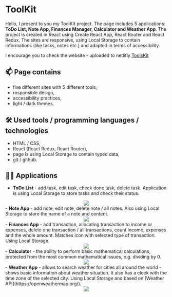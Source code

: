 <h1>ToolKit</h1>

<p>Hello, I present to you my ToolKit project. The page includes 5 applications: <b>ToDo List, Note App, Finances Manager, Calculator and Weather App</b>. The project is created in React using Create React App, React Router and React Redux.
The sites are responsive, using Local Storage to contain informations (like tasks, notes etc.) and adapted in terms of accessibility.</p>

<p>I encourage you to check the website - uploaded to netlifly <a href='https://toolkiit.netlify.app'>ToolsKit</a></p>

<h2>📫 Page contains</h2>

- five different sites with 5 different tools,
- responsible design,
- accessibility practices,
- light / dark themes,

<h2>🛠 Used tools / programming languages / technologies</h2>

- HTML / CSS,
- React (React Redux, React Router),
- page is using Local Storage to contain typed data,
- git / github.

<h2>👩‍💻 Applications</h2>

- <b>ToDo List</b> - add task, edit task, check done task, delete task. Application is using Local Storage to store tasks and check their status.
<div align='center'>
<img src='./src/assets/photo1.jpg'>
</div>
- <b>Note App</b> - add note, edit note, delete note / all notes. Also using Local Storage to store the name of a note and content.
<div align='center'>
<img src='./src/assets/photo2.jpg'>
</div>
- <b>Finances App</b> - add transaction, allocating transaction to income or expenses, delete one transaction / all transactions, count income, expenses and the whole amount. Matches icon with selected type of transaction. Using Local Storage.
<div align='center'>
<img src='./src/assets/photo3.jpg'>
</div>
- <b>Calculator</b> - the ability to perform basic mathematical calculations, protected from the most common mathematical issues, e.g. dividing by 0.
<div align='center'>
<img src='./src/assets/photo4.jpg'>
</div>
- <b>Weather App</b> - allows to search weather for cities all around the world - shows basic information about weather situation. It also has a clock with the time zone of the selected city. Using Local Storage and based on [Weather API](https://openweathermap.org/).
<div align='center'>
<img src='./src/assets/photo5.jpg'>
</div>